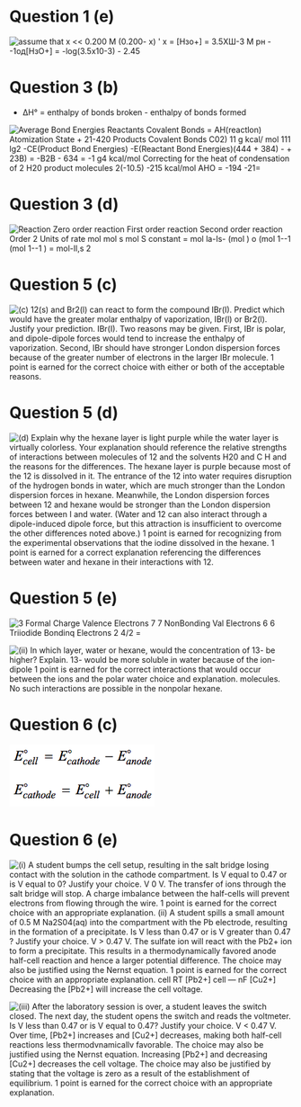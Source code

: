 # Question 1 (e)

 ![assume that х << 0.200 М (0.200- х) ' х = \[Нзо+\] = З.5ХШ-3 М рн
 --1од\[НзО+\] = -log(3.5x10-3) - 2.45 ](./media/image149.png)

# Question 3 (b)

  -  ΔH° = enthalpy of bonds broken - enthalpy of bonds formed

 ![Average Bond Energies Reactants Covalent Bonds = AH(reactlon)
 Atomization State + 21-420 Products Covalent Bonds C02) 11 g kcal/ mol
 111 lg2 -CE(Product Bond Energies) -E(Reactant Bond Energies)(444 + 384) - + 23B) = -B2B - 634 = -1 g4 kcal/mol
 Correcting for the heat of condensation of 2 H20 product molecules
 2(-10.5) -215 kcal/mol AHO = -194 -21= ](./media/image150.png)

# Question 3 (d)

 ![Reaction Zero order reaction First order reaction Second order
 reaction Order 2 Units of rate mol mol s mol S constant = mol la-Is-
 (mol ) o (mol 1--1 (mol 1--1 ) = mol-Il,s 2 ](./media/image151.png)

# Question 5 (c)

 ![(c) 12(s) and Br2(l) can react to form the compound IBr(I). Predict
 which would have the greater molar enthalpy of vaporization, IBr(l) or
 Br2(l). Justify your prediction. IBr(I). Two reasons may be given.
 First, IBr is polar, and dipole-dipole forces would tend to increase
 the enthalpy of vaporization. Second, IBr should have stronger London
 dispersion forces because of the greater number of electrons in the
 larger IBr molecule. 1 point is earned for the correct choice with
 either or both of the acceptable reasons. ](./media/image152.png)

# Question 5 (d)

 ![(d) Explain why the hexane layer is light purple while the water
 layer is virtually colorless. Your explanation should reference the
 relative strengths of interactions between molecules of 12 and the
 solvents H20 and C H and the reasons for the differences. The hexane
 layer is purple because most of the 12 is dissolved in it. The
 entrance of the 12 into water requires disruption of the hydrogen
 bonds in water, which are much stronger than the London dispersion
 forces in hexane. Meanwhile, the London dispersion forces between 12
 and hexane would be stronger than the London dispersion forces between
 I and water. (Water and 12 can also interact through a dipole-induced
 dipole force, but this attraction is insufficient to overcome the
 other differences noted above.) 1 point is earned for recognizing from
 the experimental observations that the iodine dissolved in the hexane.
 1 point is earned for a correct explanation referencing the
 differences between water and hexane in their interactions with 12.
 ](./media/image153.png)

# Question 5 (e)

 ![3 Formal Charge Valence Electrons 7 7 NonBonding Val Electrons 6 6
 Triiodide Bondinq Electrons 2 4/2 = ](./media/image154.png)
 
 ![(ii) In which layer, water or hexane, would the concentration of 13-
 be higher? Explain. 13- would be more soluble in water because of the
 ion-dipole 1 point is earned for the correct interactions that would
 occur between the ions and the polar water choice and explanation.
 molecules. No such interactions are possible in the nonpolar hexane.
 ](./media/image155.png)

# Question 6 (c)

 ![cathode anode cathode = + ran ode cell ](./media/image156.png)

# Question 6 (e)

 ![(i) A student bumps the cell setup, resulting in the salt bridge
 losing contact with the solution in the cathode compartment. Is V
 equal to 0.47 or is V equal to 0? Justify your choice. V 0 V. The
 transfer of ions through the salt bridge will stop. A charge imbalance
 between the half-cells will prevent electrons from flowing through the
 wire. 1 point is earned for the correct choice with an appropriate
 explanation. (ii) A student spills a small amount of 0.5 M Na2S04(aq)
 into the compartment with the Pb electrode, resulting in the formation
 of a precipitate. Is V less than 0.47 or is V greater than 0.47 ?
 Justify your choice. V > 0.47 V. The sulfate ion will react with the
 Pb2+ ion to form a precipitate. This results in a thermodynamically
 favored anode half-cell reaction and hence a larger potential
 difference. The choice may also be justified using the Nernst
 equation. 1 point is earned for the correct choice with an appropriate
 explanation. cell RT \[Pb2+\] cell — nF \[Cu2+\] Decreasing the
 \[Pb2+\] will increase the cell voltage. ](./media/image157.png)
 
 ![(iii) After the laboratory session is over, a student leaves the
 switch closed. The next day, the student opens the switch and reads
 the voltmeter. Is V less than 0.47 or is V equal to 0.47? Justify your
 choice. V < 0.47 V. Over time, \[Pb2+\] increases and \[Cu2+\]
 decreases, making both half-cell reactions less thermodvnamicallv
 favorable. The choice may also be justified using the Nernst equation.
 Increasing \[Pb2+\] and decreasing \[Cu2+\] decreases the cell
 voltage. The choice may also be justified by stating that the voltage
 is zero as a result of the establishment of equilibrium. 1 point is
 earned for the correct choice with an appropriate explanation.
 ](./media/image158.png)